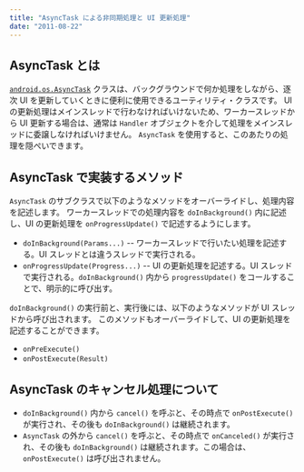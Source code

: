 ```yaml
---
title: "AsyncTask による非同期処理と UI 更新処理"
date: "2011-08-22"
---
```


AsyncTask とは
----

[`android.os.AsyncTask`](http://developer.android.com/intl/ja/reference/android/os/AsyncTask.html) クラスは、バックグラウンドで何か処理をしながら、逐次 UI を更新していくときに便利に使用できるユーティリティ・クラスです。
UI の更新処理はメインスレッドで行わなければいけないため、ワーカースレッドから UI 更新する場合は、通常は `Handler` オブジェクトを介して処理をメインスレッドに委譲しなければいけません。
`AsyncTask` を使用すると、このあたりの処理を隠ぺいできます。


AsyncTask で実装するメソッド
----

`AsyncTask` のサブクラスで以下のようなメソッドをオーバーライドし、処理内容を記述します。
ワーカースレッドでの処理内容を `doInBackground()` 内に記述し、UI の更新処理を `onProgressUpdate()` で記述するようにします。

- `doInBackground(Params...)`
-- ワーカースレッドで行いたい処理を記述する。UI スレッドとは違うスレッドで実行される。
- `onProgressUpdate(Progress...)`
-- UI の更新処理を記述する。UI スレッドで実行される。`doInBackground()` 内から `progressUpdate()` をコールすることで、明示的に呼び出す。

`doInBackground()` の実行前と、実行後には、以下のようなメソッドが UI スレッドから呼び出されます。
このメソッドもオーバーライドして、UI の更新処理を記述することができます。

- `onPreExecute()`
- `onPostExecute(Result)`


AsyncTask のキャンセル処理について
----

- `doInBackground()` 内から `cancel()` を呼ぶと、その時点で `onPostExecute()` が実行され、その後も `doInBackground()` は継続されます。
- `AsyncTask` の外から `cancel()` を呼ぶと、その時点で `onCanceled()` が実行され、その後も `doInBackground()` は継続されます。この場合は、`onPostExecute()` は呼び出されません。

